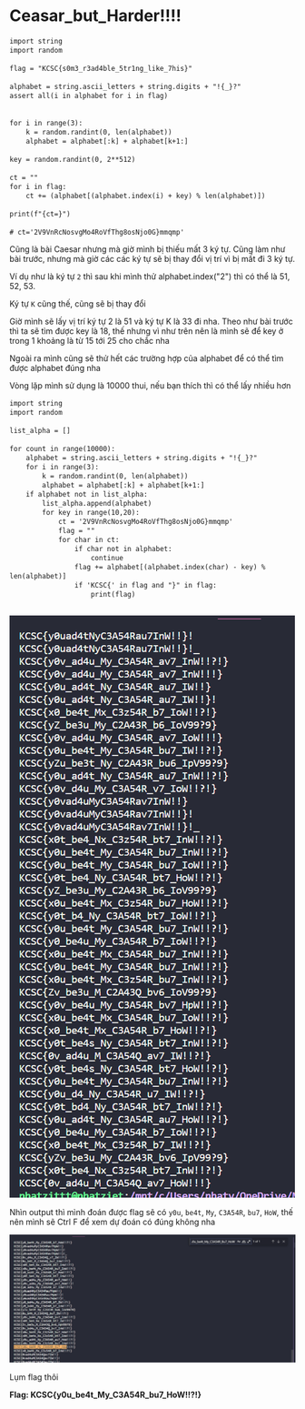# Ceasar_but_Harder!!!!

```
import string
import random

flag = "KCSC{s0m3_r3ad4ble_5tr1ng_like_7his}" 

alphabet = string.ascii_letters + string.digits + "!{_}?"
assert all(i in alphabet for i in flag)


for i in range(3):
    k = random.randint(0, len(alphabet))
    alphabet = alphabet[:k] + alphabet[k+1:]

key = random.randint(0, 2**512)

ct = ""
for i in flag:
    ct += (alphabet[(alphabet.index(i) + key) % len(alphabet)])

print(f"{ct=}")

# ct='2V9VnRcNosvgMo4RoVfThg8osNjo0G}mmqmp'
```

Cũng là bài Caesar nhưng mà giờ mình bị thiếu mất 3 ký tự. 
Cũng làm như bài trước, nhưng mà giờ các các ký tự sẽ bị thay đổi vị trí vì bị mất đi 3 ký tự.

Ví dụ như là ký tự ``2`` thì sau khi mình thử alphabet.index("2") thì có thể là 51, 52, 53.

Ký tự ``K`` cũng thế, cũng sẽ bị thay đổi

Giờ mình sẽ lấy vị trí ký tự 2 là 51 và ký tự K là 33 đi nha. Theo như bài trước thì ta sẽ tìm được key là 18, thế nhưng vì như trên nên là mình sẽ để key ở trong 1 khoảng là từ 15 tới 25 cho chắc nha

Ngoài ra mình cũng sẽ thử hết các trường hợp của alphabet để có thể tìm được alphabet đúng nha

Vòng lặp mình sử dụng là 10000 thui, nếu bạn thích thì có thể lấy nhiều hơn


```
import string
import random

list_alpha = []

for count in range(10000):
    alphabet = string.ascii_letters + string.digits + "!{_}?"
    for i in range(3):
        k = random.randint(0, len(alphabet))
        alphabet = alphabet[:k] + alphabet[k+1:]
    if alphabet not in list_alpha:
        list_alpha.append(alphabet)
        for key in range(10,20):
            ct = '2V9VnRcNosvgMo4RoVfThg8osNjo0G}mmqmp'
            flag = ""
            for char in ct:
                if char not in alphabet:
                    continue
                flag += alphabet[(alphabet.index(char) - key) % len(alphabet)]
                if 'KCSC{' in flag and "}" in flag:
                    print(flag)
                 
```

![1702825903475](image/CRYPTO_Ceasar_but_Harder!!!!/1702825903475.png)

Nhìn output thì mình đoán được flag sẽ có ``y0u``, ``be4t``, ``My``, ``C3A54R``, ``bu7``, ``HoW``, thế nên mình sẽ Ctrl F để xem dự đoán có đúng không nha


![1702826017420](image/CRYPTO_Ceasar_but_Harder!!!!/1702826017420.png)

Lụm flag thôi

**Flag: KCSC{y0u_be4t_My_C3A54R_bu7_HoW!!?!}**